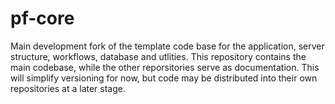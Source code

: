 # pf-core

Main development fork of the template code base for the application, server structure, workflows, database and utlities. This repository contains the main codebase, while the other reporsitories serve as documentation. This will simplify versioning for now, but code may be distributed into their own repositories at a later stage.

